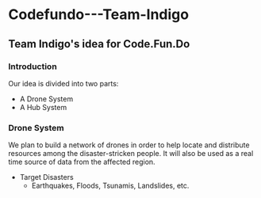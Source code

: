 # Codefundo---Team-Indigo
## Team Indigo's idea for Code.Fun.Do

### Introduction

Our idea is divided into two parts:
* A Drone System
* A Hub System

### Drone System

We plan to build a network of drones in order to help locate and distribute resources among the disaster-stricken people. It will also be used as a real time source of data from the affected region.

* Target Disasters 
  * Earthquakes, Floods, Tsunamis, Landslides, etc.
